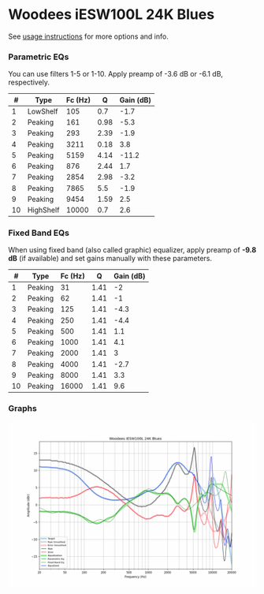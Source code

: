 # Woodees iESW100L 24K Blues
See [usage instructions](https://github.com/jaakkopasanen/AutoEq#usage) for more options and info.

### Parametric EQs
You can use filters 1-5 or 1-10. Apply preamp of -3.6 dB or -6.1 dB, respectively.

|   # | Type      |   Fc (Hz) |    Q |   Gain (dB) |
|-----|-----------|-----------|------|-------------|
|   1 | LowShelf  |       105 | 0.7  |        -1.7 |
|   2 | Peaking   |       161 | 0.98 |        -5.3 |
|   3 | Peaking   |       293 | 2.39 |        -1.9 |
|   4 | Peaking   |      3211 | 0.18 |         3.8 |
|   5 | Peaking   |      5159 | 4.14 |       -11.2 |
|   6 | Peaking   |       876 | 2.44 |         1.7 |
|   7 | Peaking   |      2854 | 2.98 |        -3.2 |
|   8 | Peaking   |      7865 | 5.5  |        -1.9 |
|   9 | Peaking   |      9454 | 1.59 |         2.5 |
|  10 | HighShelf |     10000 | 0.7  |         2.6 |

### Fixed Band EQs
When using fixed band (also called graphic) equalizer, apply preamp of **-9.8 dB** (if available) and set gains manually with these parameters.

|   # | Type    |   Fc (Hz) |    Q |   Gain (dB) |
|-----|---------|-----------|------|-------------|
|   1 | Peaking |        31 | 1.41 |        -2   |
|   2 | Peaking |        62 | 1.41 |        -1   |
|   3 | Peaking |       125 | 1.41 |        -4.3 |
|   4 | Peaking |       250 | 1.41 |        -4.4 |
|   5 | Peaking |       500 | 1.41 |         1.1 |
|   6 | Peaking |      1000 | 1.41 |         4.1 |
|   7 | Peaking |      2000 | 1.41 |         3   |
|   8 | Peaking |      4000 | 1.41 |        -2.7 |
|   9 | Peaking |      8000 | 1.41 |         3.3 |
|  10 | Peaking |     16000 | 1.41 |         9.6 |

### Graphs
![](./Woodees%20iESW100L%2024K%20Blues.png)
